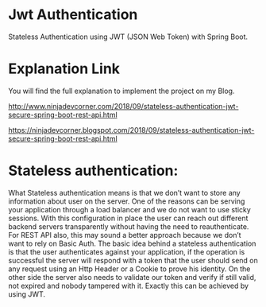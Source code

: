 # Jwt Authentication
Stateless Authentication using JWT (JSON Web Token) with Spring Boot.

# Explanation Link

You will find the full explanation to implement the project on my Blog.

http://www.ninjadevcorner.com/2018/09/stateless-authentication-jwt-secure-spring-boot-rest-api.html

https://ninjadevcorner.blogspot.com/2018/09/stateless-authentication-jwt-secure-spring-boot-rest-api.html


# Stateless authentication:

What Stateless authentication means is that we don’t want to store any information about user on the server. One of the reasons can be serving your application through a load balancer and we do not want to use sticky sessions.  With this configuration in place the user can reach out different backend servers transparently without having the need to reauthenticate. For REST API also, this may sound a better approach because we don’t want to rely on Basic Auth.
The basic idea behind a stateless authentication is that the user authenticates against your application, if the operation is successful the server will respond with a token that the user should send on any request using an Http Header or a Cookie to prove his identity. On the other side the server also needs to validate our token and verify if still valid, not expired and nobody tampered with it.
Exactly this can be achieved by using JWT.
